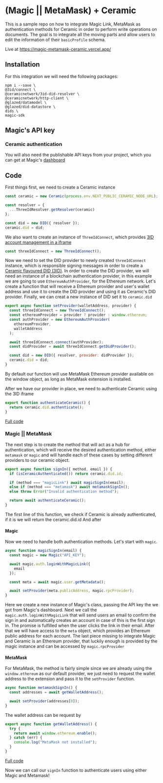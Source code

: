 # (Magic || MetaMask) + Ceramic

This is a sample repo on how to integrate Magic Link, MetaMask as authentication methods for Ceramic in order to perform write operations on documents. The goal is to integrate all the moving parts and allow users to edit the information of their `basicProfile` schema.

Live at https://magic-metamask-ceramic.vercel.app/

## Installation

For this integration we will need the following packages:

```
npm i --save \
@3id/connect \
@ceramicnetwork/3id-did-resolver \
@ceramicnetwork/http-client \
@glazed/datamodel \
@glazed/did-datastore \
dids \
magic-sdk
```

## Magic's API key

### Ceramic authentication

You will also need the publishable API keys from your project, which you can get at Magic's [dashboard](https://dashboard.magic.link)

## Code

First things first, we need to create a Ceramic instance

```js
const ceramic = new Ceramic(process.env.NEXT_PUBLIC_CERAMIC_NODE_URL);

const resolver = {
  ...ThreeIdResolver.getResolver(ceramic)
};

const did = new DID({ resolver });
ceramic.did = did;
```

We also want to create an instance of `ThreeIdConnect`, which provides [3ID account management in a iframe](https://github.com/ceramicstudio/3id-connect)

```js
const threeIdConnect = new ThreeIdConnect();
```

Now we need to set the DID provider to newly created `threeIdConnect` instance, which is responsible signing messages in order to create a [Ceramic flavoured DID (3ID)](https://github.com/ceramicnetwork/js-ceramic/blob/90973ee32352e260cb040e687720095b145b4702/docs-src/guides/add-new-blockchain.md#overview-ceramic-and-blockchain-accounts).
In order to create the DID provider, we will need an instance of a blockchain authentication provider, in this example we are going to use `EthereumAuthProvider`, for the Ethereum network.
Let's create a function that will receive a Ethereum provider and user's wallet address and use it to create the DID provider and using it as Ceramic's DID provider.
Finally, we can creat a new instance of DID set it to `ceramic.did`

```js
export async function setProvider(walletAddress, provider) {
  const threeIdConnect = new ThreeIdConnect();
  const ethereumProvider = provider ? provider : window.ethereum;
  const authProvider = new EthereumAuthProvider(
    ethereumProvider,
    walletAddress
  );

  await threeIdConnect.connect(authProvider);
  const didProvider = await threeIdConnect.getDidProvider();

  const did = new DID({ resolver, provider: didProvider });
  ceramic.did = did;
}
```

By default our function will use MetaMask Ethereum provider available on the window object, as long as MetaMask extension is installed.

After we have our provider in place, we need to authenticate Ceramic using the 3ID iframe

```js
export function authenticateCeramic() {
  return ceramic.did.authenticate();
}
```

[Full code](https://github.com/iankressin/magic-ceramic/blob/main/lib/ceramic.js)

### Magic || MetaMask

The next step is to create the method that will act as a hub for authentication, which will receive the desired authentication method, either `metamask` or `magic` and will handle each of these cases by setting different providers to our ceramic object.

```js
export async function signIn({ method, email }) {
  if (isCeramicAuthenticated()) return ceramic.did.id;

  if (method === "magicLink") await magicSignIn(email);
  else if (method === "metamask") await metamaskSignIn();
  else throw Error("Invalid authentication method");

  return await authenticateCeramic();
}
```

The first line of this function, we check if Ceramic is already authenticated, if it is we will return the ceramic.did.id
And after

#### Magic

Now we need to handle both authentication methods. Let's start with `magic`.

```js
async function magicSignIn(email) {
  const magic = new Magic("API_KEY");

  await magic.auth.loginWithMagicLink({
    email
  });

  const meta = await magic.user.getMetadata();

  await setProvider(meta.publicAddress, magic.rpcProvider);
}
```

Here we create a new instance of Magic's class, passing the API key the we got from Magic's dashboard.
Next we call the `magic.auth.loginWithMagicLink` that will send users an email to confirm the sign in and automatically creates an account in case of this is the first sign in.
The promise is fulfilled when the user clicks the link in their email. After that we will have access to the `meta` object, which provides an Ethereum public address for each account.
The last piece missing to integrate Magic and Ceramic is an Ethereum provider, that luckily enough is provided by the magic instance and can be accessed by `magic.rpcProvider`

#### MetaMask

For MetaMask, the method is fairly simple since we are already using the `window.ethereum` as our default provider, we just need to request the wallet address to the extension and pass it to the `setProvider` function.

```js
async function metamaskSignIn() {
  const addresses = await getWalletAddress();

  await setProvider(addresses[0]);
}
```

The wallet address can be request by

```js
export async function getWalletAddress() {
  try {
    return await window.ethereum.enable();
  } catch (err) {
    console.log("MetaMask not installed");
  }
}
```

[Full code](https://github.com/iankressin/magic-ceramic/blob/main/lib/auth.js)

Now we can call our `signIn` function to authenticate users using either Magic and Metamask!
